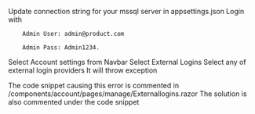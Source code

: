 Update connection string for your mssql server in appsettings.json
Login with 

        Admin User: admin@product.com

        Admin Pass: Admin1234.

Select Account settings from Navbar
Select External Logins
Select any of external login providers 
It will throw exception

The code snippet causing this error is commented in /components/account/pages/manage/Externallogins.razor
The solution is also commented under the code snippet
        
